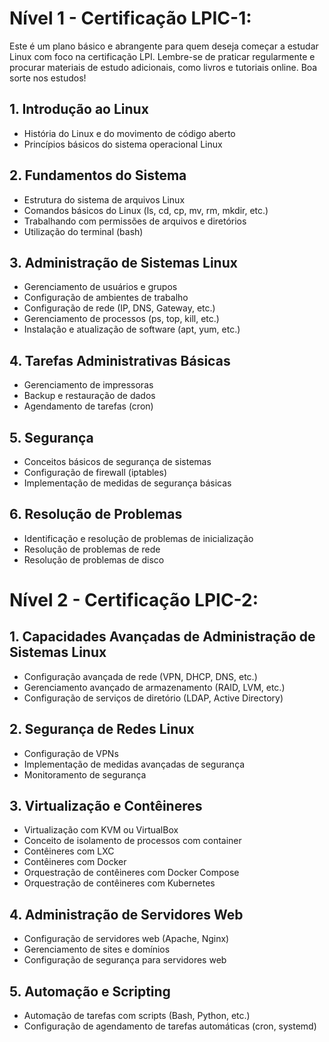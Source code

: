 # Nível 1 - Certificação LPIC-1:

Este é um plano básico e abrangente para quem deseja começar a estudar Linux com foco na certificação LPI. Lembre-se de praticar regularmente e procurar materiais de estudo adicionais, como livros e tutoriais online. Boa sorte nos estudos!

## 1. Introdução ao Linux
- História do Linux e do movimento de código aberto
- Princípios básicos do sistema operacional Linux

## 2. Fundamentos do Sistema
- Estrutura do sistema de arquivos Linux
- Comandos básicos do Linux (ls, cd, cp, mv, rm, mkdir, etc.)
- Trabalhando com permissões de arquivos e diretórios
- Utilização do terminal (bash)

## 3. Administração de Sistemas Linux
- Gerenciamento de usuários e grupos
- Configuração de ambientes de trabalho
- Configuração de rede (IP, DNS, Gateway, etc.)
- Gerenciamento de processos (ps, top, kill, etc.)
- Instalação e atualização de software (apt, yum, etc.)

## 4. Tarefas Administrativas Básicas
- Gerenciamento de impressoras
- Backup e restauração de dados
- Agendamento de tarefas (cron)

## 5. Segurança
- Conceitos básicos de segurança de sistemas
- Configuração de firewall (iptables)
- Implementação de medidas de segurança básicas

## 6. Resolução de Problemas
- Identificação e resolução de problemas de inicialização
- Resolução de problemas de rede
- Resolução de problemas de disco


# Nível 2 - Certificação LPIC-2:

## 1. Capacidades Avançadas de Administração de Sistemas Linux
- Configuração avançada de rede (VPN, DHCP, DNS, etc.)
- Gerenciamento avançado de armazenamento (RAID, LVM, etc.)
- Configuração de serviços de diretório (LDAP, Active Directory)

## 2. Segurança de Redes Linux
- Configuração de VPNs
- Implementação de medidas avançadas de segurança
- Monitoramento de segurança

## 3. Virtualização e Contêineres
- Virtualização com KVM ou VirtualBox
- Conceito de isolamento de processos com container
- Contêineres com LXC
- Contêineres com Docker
- Orquestração de contêineres com Docker Compose
- Orquestração de contêineres com Kubernetes

## 4. Administração de Servidores Web
- Configuração de servidores web (Apache, Nginx)
- Gerenciamento de sites e domínios
- Configuração de segurança para servidores web

## 5. Automação e Scripting
- Automação de tarefas com scripts (Bash, Python, etc.)
- Configuração de agendamento de tarefas automáticas (cron, systemd)


